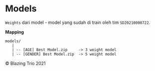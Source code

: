 # Models

`Weights` dari model - model yang sudah di train oleh tim `SD20210000722`.

**Mapping**

```
models/
   |
   | -- [AGE] Best Model.zip     -> 3 weight model
   | -- [GENDER] Best Model.zip  -> 5 weight model
```

© Blazing Trio 2021
